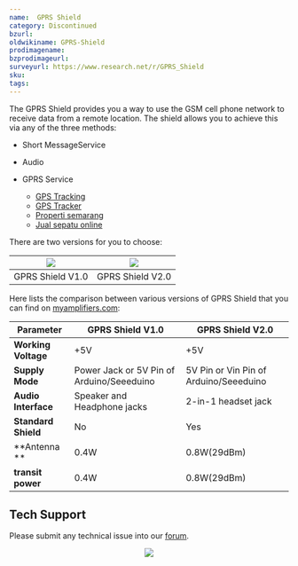 ```yaml
---
name:  GPRS Shield‏‎
category: Discontinued
bzurl:
oldwikiname: GPRS-Shield‏‎
prodimagename:
bzprodimageurl:
surveyurl: https://www.research.net/r/GPRS_Shield
sku:
tags:
---
```


The GPRS Shield provides you a way to use the GSM cell phone network to receive data from a remote location. The shield allows you to achieve this via any of the three methods:

- Short MessageService

- Audio

- GPRS Service
    - [GPS Tracking](http://vamostech.com/gps-tracking)
    - [GPS Tracker](http://vamostech.com/gps-tracking)
    - [Properti semarang](http://www.raywhitesemarang.com)
    - [Jual sepatu online](http://mariposa-store.com/)

There are two versions for you to choose:

|![](https://files.seeedstudio.com/wiki/GPRS-Shield/img/GPRS_shield_v1.4.jpg)|![](https://files.seeedstudio.com/wiki/GPRS-Shield/img/GPRSshield_01.jpg)|
|---|---|
|GPRS Shield V1.0|GPRS Shield V2.0|

Here lists the comparison between various versions of GPRS Shield that you can find on [myamplifiers.com](http://www.myamplifiers.com/):

|  Parameter|GPRS Shield V1.0|GPRS Shield V2.0|
|---|---|---|
|  **Working Voltage** | +5V|+5V  |   
|  **Supply Mode**|Power Jack or 5V Pin of Arduino/Seeeduino|5V Pin or Vin Pin of Arduino/Seeeduino |   
| **Audio Interface**|Speaker and Headphone jacks|2-in-1 headset jack  |   
| **Standard Shield**|No|Yes  |
|  **Antenna **|0.4W|0.8W(29dBm)  |   
|**transit power**|0.4W|0.8W(29dBm)|

## Tech Support
Please submit any technical issue into our [forum](http://forum.seeedstudio.com/). <br /><p style="text-align:center"><a href="https://www.seeedstudio.com/act-4.html?utm_source=wiki&utm_medium=wikibanner&utm_campaign=newproducts" target="_blank"><img src="https://files.seeedstudio.com/wiki/Wiki_Banner/new_product.jpg" /></a></p>